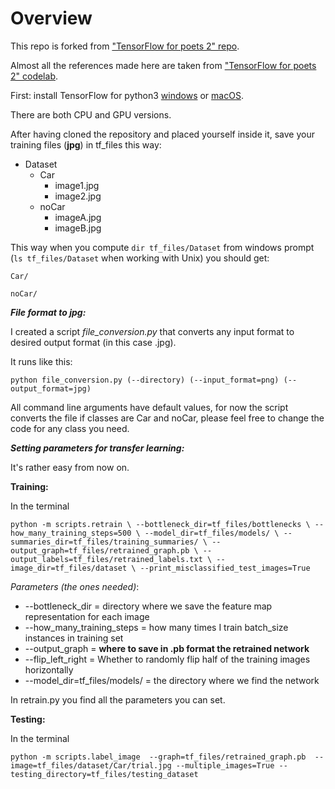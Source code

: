 # Overview

This repo is forked from ["TensorFlow for poets 2" repo](https://github.com/googlecodelabs/tensorflow-for-poets-2).

Almost all the references made here are taken from ["TensorFlow for poets 2" codelab](https://codelabs.developers.google.com/codelabs/tensorflow-for-poets-2).

First: install TensorFlow for python3 [windows](https://www.tensorflow.org/install/install_windows) or
[macOS](https://www.tensorflow.org/install/install_mac).

There are both CPU and GPU versions.

After having cloned the repository and placed yourself 
inside it, save your training files (**jpg**) in tf_files this way:

* Dataset
    * Car
        * image1.jpg
        * image2.jpg
    * noCar
        * imageA.jpg
        * imageB.jpg

This way when you compute `dir tf_files/Dataset` from
windows prompt (`ls tf_files/Dataset` when working with Unix) you
should get: 

`Car/` 

`noCar/`

***File format to jpg:***

I created a script *file_conversion.py* that converts any
input format to desired output format (in this case .jpg). 

It runs like this: 

`python file_conversion.py (--directory) (--input_format=png) (--output_format=jpg)`

All command line arguments have default values, for now
the script converts the file if classes are Car and noCar, please feel free to change the code for any class you need. 


***Setting parameters for transfer learning:***

It's rather easy from now on. 

**Training:**

In the terminal 

`python -m scripts.retrain \
  --bottleneck_dir=tf_files/bottlenecks \
  --how_many_training_steps=500 \
  --model_dir=tf_files/models/ \
  --summaries_dir=tf_files/training_summaries/ \
  --output_graph=tf_files/retrained_graph.pb \
  --output_labels=tf_files/retrained_labels.txt \
  --image_dir=tf_files/dataset \
  --print_misclassified_test_images=True`

*Parameters (the ones needed)*:

* --bottleneck_dir = directory where we save the feature map representation for each image
* --how_many_training_steps = how many times I train batch_size instances in training set
* --output_graph = **where to save in .pb format the retrained network**
* --flip_left_right = Whether to randomly flip half of the training images horizontally
* --model_dir=tf_files/models/ = the directory where we find the network 

In retrain.py you find all the parameters you can set. 

**Testing:**

In the terminal 

`python -m scripts.label_image 
--graph=tf_files/retrained_graph.pb 
--image=tf_files/dataset/Car/trial.jpg
--multiple_images=True
--testing_directory=tf_files/testing_dataset`